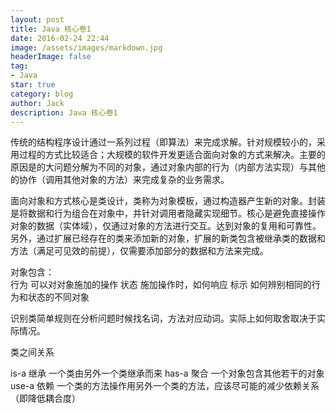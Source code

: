 ```yaml
---
layout: post
title: Java 核心卷1
date: 2016-02-24 22:44
image: /assets/images/markdown.jpg
headerImage: false
tag:
- Java
star: true
category: blog
author: Jack
description: Java 核心卷1
---
```


传统的结构程序设计通过一系列过程（即算法）来完成求解。针对规模较小的，采用过程的方式比较适合；大规模的软件开发更适合面向对象的方式来解决。主要的原因是的大问题分解为不同的对象，通过对象内部的行为（内部方法实现）与其他的协作（调用其他对象的方法）来完成复杂的业务需求。

面向对象和方式核心是类设计，类称为对象模板，通过构造器产生新的对象。封装是将数据和行为组合在对象中，并针对调用者隐藏实现细节。核心是避免直接操作对象的数据（实体域），仅通过对象的方法进行交互。达到对象的复用和可靠性。另外，通过扩展已经存在的类来添加新的对象，扩展的新类包含被继承类的数据和方法（满足可见效的前提），仅需要添加部分的数据和方法来完成。

对象包含：	
行为			可以对对象施加的操作
状态			施加操作时，如何响应
标示			如何辨别相同的行为和状态的不同对象

识别类简单规则在分析问题时候找名词，方法对应动词。实际上如何取舍取决于实际情况。

类之间关系

is-a 继承 一个类由另外一个类继承而来
has-a 聚合 一个对象包含其他若干的对象
use-a 依赖 一个类的方法操作用另外一个类的方法，应该尽可能的减少依赖关系（即降低耦合度）





